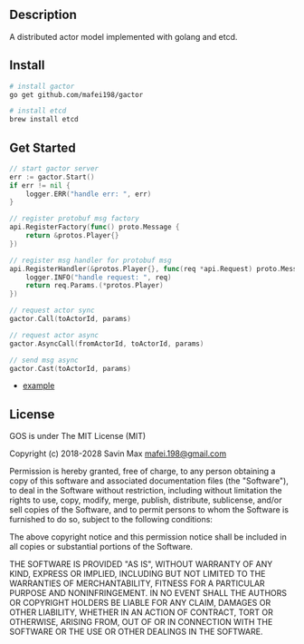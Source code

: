 ## Description
A distributed actor model implemented with golang and etcd.

## Install
```bash
# install gactor
go get github.com/mafei198/gactor

# install etcd
brew install etcd
```

## Get Started
```go
// start gactor server
err := gactor.Start()
if err != nil {
    logger.ERR("handle err: ", err)
}

// register protobuf msg factory
api.RegisterFactory(func() proto.Message {
    return &protos.Player{}
})

// register msg handler for protobuf msg
api.RegisterHandler(&protos.Player{}, func(req *api.Request) proto.Message {
    logger.INFO("handle request: ", req)
    return req.Params.(*protos.Player)
})

// request actor sync
gactor.Call(toActorId, params)

// request actor async
gactor.AsyncCall(fromActorId, toActorId, params)

// send msg async
gactor.Cast(toActorId, params)
```
* [example](example)

## License
GOS is under The MIT License (MIT)

Copyright (c) 2018-2028
Savin Max <mafei.198@gmail.com>

Permission is hereby granted, free of charge, to any person obtaining a copy
of this software and associated documentation files (the "Software"), to deal
in the Software without restriction, including without limitation the rights
to use, copy, modify, merge, publish, distribute, sublicense, and/or sell
copies of the Software, and to permit persons to whom the Software is
furnished to do so, subject to the following conditions:

The above copyright notice and this permission notice shall be included in all
copies or substantial portions of the Software.

THE SOFTWARE IS PROVIDED "AS IS", WITHOUT WARRANTY OF ANY KIND, EXPRESS OR
IMPLIED, INCLUDING BUT NOT LIMITED TO THE WARRANTIES OF MERCHANTABILITY,
FITNESS FOR A PARTICULAR PURPOSE AND NONINFRINGEMENT. IN NO EVENT SHALL THE
AUTHORS OR COPYRIGHT HOLDERS BE LIABLE FOR ANY CLAIM, DAMAGES OR OTHER
LIABILITY, WHETHER IN AN ACTION OF CONTRACT, TORT OR OTHERWISE, ARISING FROM,
OUT OF OR IN CONNECTION WITH THE SOFTWARE OR THE USE OR OTHER DEALINGS IN THE
SOFTWARE.

